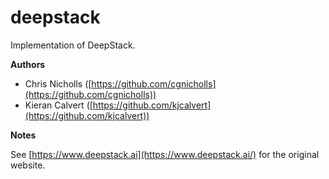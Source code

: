 # deepstack
Implementation of DeepStack.

**Authors**

* Chris Nicholls ([https://github.com/cgnicholls](https://github.com/cgnicholls))
* Kieran Calvert ([https://github.com/kjcalvert](https://github.com/kjcalvert))

**Notes**

See [https://www.deepstack.ai](https://www.deepstack.ai/) for the original website.
